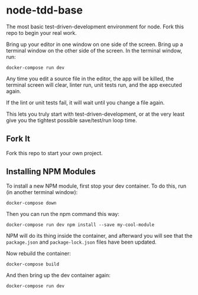 # node-tdd-base

The most basic test-driven-development environment for node. Fork this repo to begin your real work.

Bring up your editor in one window on one side of the screen.
Bring up a terminal window on the other side of the screen.
In the terminal window, run:

```
docker-compose run dev
```

Any time you edit a source file in the editor, the app will be killed, the terminal screen will clear, linter run, unit tests run, and the app executed again.

If the lint or unit tests fail, it will wait until you change a file again.

This lets you truly start with test-driven-development, or at the very least give you the tightest possible save/test/run loop time.

## Fork It

Fork this repo to start your own project.

## Installing NPM Modules

To install a new NPM module, first stop your dev container. To do this, run (in another terminal window):
```
docker-compose down
```
Then you can run the npm command this way:
```
docker-compose run dev npm install --save my-cool-module
```
NPM will do its thing inside the container, and afterward you will see that the `package.json` and `package-lock.json` files have been updated.

Now rebuild the container:
```
docker-compose build
```
And then bring up the dev container again:
```
docker-compose run dev
```
